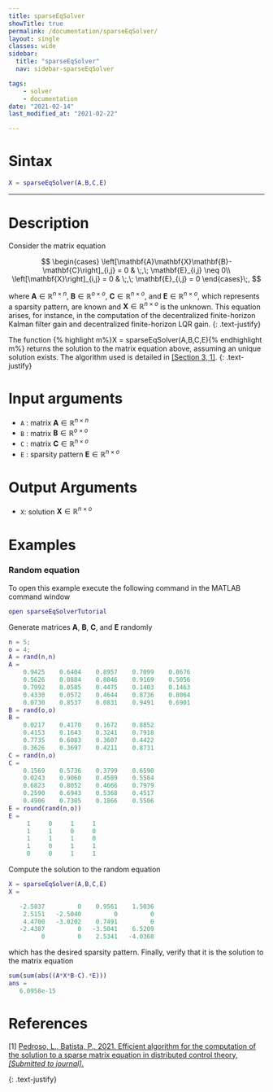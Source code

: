 ```yaml
---
title: sparseEqSolver
showTitle: true
permalink: /documentation/sparseEqSolver/
layout: single
classes: wide
sidebar:
  title: "sparseEqSolver"
  nav: sidebar-sparseEqSolver

tags:
    - solver
    - documentation
date: "2021-02-14"
last_modified_at: "2021-02-22"

---
```

# Sintax
~~~m
X = sparseEqSolver(A,B,C,E)
~~~
***

# Description

Consider the matrix equation

$$
\begin{cases}
\left[\mathbf{A}\mathbf{X}\mathbf{B}-\mathbf{C}\right]_{i,j} = 0 & \;,\; \mathbf{E}_{i,j} \neq 0\\
\left[\mathbf{X}\right]_{i,j} = 0  & \;,\; \mathbf{E}_{i,j} = 0
\end{cases}\;,
$$

where $\mathbf{A}\in \mathbb{R}^{n\times n}$, $\mathbf{B}\in \mathbb{R}^{o\times o}$, $\mathbf{C}\in \mathbb{R}^{n\times o}$, and $\mathbf{E}\in \mathbb{R}^{n\times o}$, which represents a sparsity pattern, are known and $\mathbf{X} \in \mathbb{R}^{n\times o}$ is the unknown. This equation arises, for instance, in the computation of the decentralized finite-horizon Kalman filter gain and decentralized finite-horizon LQR gain.
{: .text-justify}

The function
{% highlight m%}X = sparseEqSolver(A,B,C,E){% endhighlight m%}
returns the solution to the  matrix equation above, assuming an unique solution exists. The algorithm used is detailed in [[Section 3, 1]](#references).
{: .text-justify}
# Input arguments
-  ```A``` : matrix $\mathbf{A}\in \mathbb{R}^{n\times n}$
-  ```B``` : matrix $\mathbf{B}\in \mathbb{R}^{o\times o}$
-  ```C``` : matrix $\mathbf{C}\in \mathbb{R}^{n\times o}$
-  ```E``` : sparsity pattern $\mathbf{E}\in \mathbb{R}^{n\times o}$

# Output Arguments
- ```X```: solution $\mathbf{X}\in \mathbb{R}^{n\times o}$

# Examples
### Random equation
To open this example execute the following command in the MATLAB command window
~~~m
open sparseEqSolverTutorial
~~~
Generate matrices $\mathbf{A}$, $\mathbf{B}$, $\mathbf{C}$, and $\mathbf{E}$ randomly
~~~m
n = 5;
o = 4;
A = rand(n,n)
A =
    0.9425    0.6404    0.8957    0.7099    0.8676
    0.5626    0.0884    0.8046    0.9169    0.5056
    0.7992    0.0585    0.4475    0.1403    0.1463
    0.4330    0.0572    0.4644    0.8736    0.8064
    0.0730    0.8537    0.0831    0.9491    0.6901
B = rand(o,o)
B =
    0.0217    0.4170    0.1672    0.8852
    0.4153    0.1643    0.3241    0.7918
    0.7735    0.6083    0.3607    0.4422
    0.3626    0.3697    0.4211    0.8731
C = rand(n,o)
C =
    0.1569    0.5736    0.3799    0.6590
    0.0243    0.9060    0.4589    0.5584
    0.6823    0.8052    0.4666    0.7979
    0.2590    0.6943    0.5368    0.4517
    0.4906    0.7305    0.1866    0.5506
E = round(rand(n,o))
E =
     1     0     1     1
     1     1     0     0
     1     1     1     0
     1     0     1     1
     0     0     1     1
~~~
Compute the solution to the random equation
~~~m
X = sparseEqSolver(A,B,C,E)
X =

   -2.5837         0    0.9561    1.5036
    2.5151   -2.5040         0         0
    4.4700   -3.0202    0.7491         0
   -2.4387         0   -3.5041    6.5209
         0         0    2.5341   -4.0368
~~~
which has the desired sparsity pattern. Finally, verify that it is the solution to the matrix equation
~~~m
sum(sum(abs((A*X*B-C).*E)))
ans =
   6.0958e-15
~~~

# References
[1] <a href="" target="_blank">Pedroso, L., Batista, P., 2021. Efficient algorithm for the computation of the solution to a sparse matrix equation in distributed control theory, <i>[Submitted to journal]</i>.</a>


{: .text-justify}
